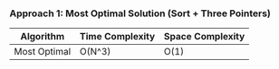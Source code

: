 ### Approach 1: Most Optimal Solution (Sort + Three Pointers)

| Algorithm              | Time Complexity   | Space Complexity  |
|----------------------- | ----------------- | ----------------- |
| Most Optimal           | O(N^3)            | O(1)            |


